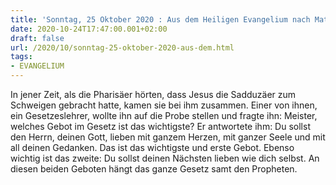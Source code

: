 ```yaml
---
title: 'Sonntag, 25 Oktober 2020 : Aus dem Heiligen Evangelium nach Matthäus - Mt 22,34-40.'
date: 2020-10-24T17:47:00.001+02:00
draft: false
url: /2020/10/sonntag-25-oktober-2020-aus-dem.html
tags: 
- EVANGELIUM
---
```


In jener Zeit, als die Pharisäer hörten, dass Jesus die Sadduzäer zum Schweigen gebracht hatte, kamen sie bei ihm zusammen. Einer von ihnen, ein Gesetzeslehrer, wollte ihn auf die Probe stellen und fragte ihn: Meister, welches Gebot im Gesetz ist das wichtigste? Er antwortete ihm: Du sollst den Herrn, deinen Gott, lieben mit ganzem Herzen, mit ganzer Seele und mit all deinen Gedanken. Das ist das wichtigste und erste Gebot. Ebenso wichtig ist das zweite: Du sollst deinen Nächsten lieben wie dich selbst. An diesen beiden Geboten hängt das ganze Gesetz samt den Propheten.